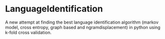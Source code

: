 LanguageIdentification
======================

A new attempt at finding the best language identification algorithm (markov model, cross entropy, graph based and ngramdisplacement) in python using k-fold cross validation.
